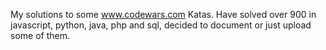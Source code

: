My solutions to some www.codewars.com Katas. Have solved over 900 in javascript, python, java, php and sql, decided to document or just upload some of them. 

